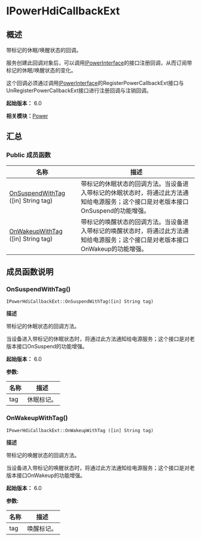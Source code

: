 # IPowerHdiCallbackExt


## 概述

带标记的休眠/唤醒状态的回调。

服务创建此回调对象后，可以调用[IPowerInterface](interface_i_power_interface.md)的接口注册回调，从而订阅带标记的休眠/唤醒状态的变化。

这个回调必须通过调用[IPowerInterface](interface_i_power_interface.md)的RegisterPowerCallbackExt接口与UnRegisterPowerCallbackExt接口进行注册回调与注销回调。

**起始版本：** 6.0

**相关模块：**[Power](power-v13.md)


## 汇总


### Public 成员函数

| 名称 | 描述 | 
| -------- | -------- |
| [OnSuspendWithTag](#onsuspendwithtag) ([in] String tag) | 带标记的休眠状态的回调方法。当设备进入带标记的休眠状态时，将通过此方法通知给电源服务；这个接口是对老版本接口OnSuspend的功能增强。 | 
| [OnWakeupWithTag](#onwakeupwithtag) ([in] String tag) | 带标记的唤醒状态的回调方法。当设备进入带标记的唤醒状态时，将通过此方法通知给电源服务；这个接口是对老版本接口OnWakeup的功能增强。 | 


## 成员函数说明


### OnSuspendWithTag()

```
IPowerHdiCallbackExt::OnSuspendWithTag([in] String tag)
```

**描述**

带标记的休眠状态的回调方法。

当设备进入带标记的休眠状态时，将通过此方法通知给电源服务；这个接口是对老版本接口OnSuspend的功能增强。

**起始版本：** 6.0

**参数:**

| 名称 | 描述 | 
| -------- | -------- |
| tag | 休眠标记。 | 


### OnWakeupWithTag()

```
IPowerHdiCallbackExt::OnWakeupWithTag ([in] String tag)
```

**描述**

带标记的唤醒状态的回调方法。

当设备进入带标记的唤醒状态时，将通过此方法通知给电源服务；这个接口是对老版本接口OnWakeup的功能增强。

**起始版本：** 6.0

**参数:**

| 名称 | 描述 | 
| -------- | -------- |
| tag | 唤醒标记。 | 
